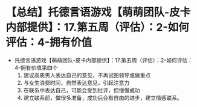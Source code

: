# 【总结】托德言语游戏【萌萌团队-皮卡内部提供】：17.第五周（评估）：2-如何评估：4-拥有价值

-   托德言语游戏【萌萌团队-皮卡内部提供】：17.第五周（评估）：2-如何评估：4-拥有价值第四个
    1.  建议高质男人表达自己的意见，不再试图领导或做重点
    2.  与女生浪费时间，自然表达意见，引起注意力
    3.  在联系中表达自己，可能会受到批评，但慢慢成功
    4.  建立联系前，做很多准备，成功后会有自由的进步，建立情感联系。
